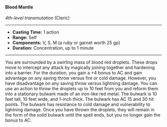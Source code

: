#### Blood Mantle
*4th-level transmutation* (Cleric)
___
- **Casting Time:** 1 action
- **Range:** Self
- **Components:** V, S, M (a ruby or garnet worth 25 gp)
- **Duration:** Concentration, up to 1 minute
---
You are surrounded by
a swirling mass of
blood red droplets.
These drops move to
intercept any attack
by magically joining
together and hardening into a barrier. For the
duration, you gain a +4 bonus to AC and gain
advantage on any saving throw versus fire or cold
damage. However, you have disadvantage on any
saving throw versus lightning damage.
You can use an action to throw the droplets up to
10 feet from you and reform them into a stationary
bulwark made of an iron-like red metal. The
bulwark is 10 feet tall, 10 feet wide, and 1-inch thick.
The bulwark has AC 15 and 30 hit points. The
bulwark has resistance to cold damage and
vulnerability to lightning damage. Once you have
thrown the droplets, they will remain in the form of
the solid bulwark until the spell ends, but you no
longer gain the bonus to AC.
